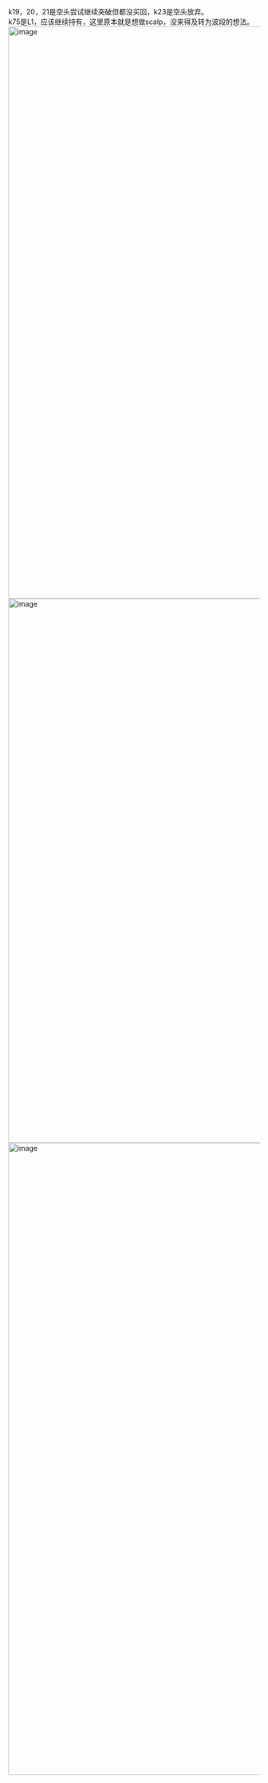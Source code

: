 k19，20，21是空头尝试继续突破但都没买回，k23是空头放弃。  
k75是L1，应该继续持有，这里原本就是想做scalp，没来得及转为波段的想法。  
<img width="2556" height="1144" alt="image" src="https://github.com/user-attachments/assets/86f948b4-539b-4e0c-a39f-716f1ddad40d" />
<img width="2616" height="1088" alt="image" src="https://github.com/user-attachments/assets/867558f5-42ea-4630-81a5-9d45f9f01f29" />
<img width="2262" height="1264" alt="image" src="https://github.com/user-attachments/assets/956984aa-c1d8-4bb4-b7e3-cf613a5c6dc3" />
